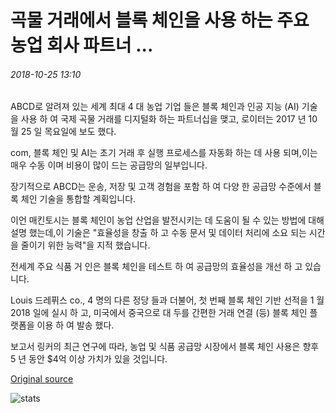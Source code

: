 # 곡물 거래에서 블록 체인을 사용 하는 주요 농업 회사 파트너 ...

###### 2018-10-25 13:10

ABCD로 알려져 있는 세계 최대 4 대 농업 기업 들은 블록 체인과 인공 지능 (AI) 기술을 사용 하 여 국제 곡물 거래를 디지털화 하는 파트너십을 맺고, 로이터는 2017 년 10 월 25 일 목요일에 보도 했다.

com, 블록 체인 및 AI는 초기 거래 후 실행 프로세스를 자동화 하는 데 사용 되며,이는 매우 수동 이며 비용이 많이 드는 공급망의 일부입니다.

장기적으로 ABCD는 운송, 저장 및 고객 경험을 포함 하 여 다양 한 공급망 수준에서 블록 체인 기술을 통합할 계획입니다.

이언 매킨토시는 블록 체인이 농업 산업을 발전시키는 데 도움이 될 수 있는 방법에 대해 설명 했는데,이 기술은 "효율성을 창출 하 고 수동 문서 및 데이터 처리에 소요 되는 시간을 줄이기 위한 능력"을 지적 했습니다.

전세계 주요 식품 거 인은 블록 체인을 테스트 하 여 공급망의 효율성을 개선 하 고 있습니다.

Louis 드레퓌스 co., 4 명의 다른 정당 들과 더불어, 첫 번째 블록 체인 기반 선적을 1 월 2018 일에 실시 하 고, 미국에서 중국으로 대 두를 간편한 거래 연결 (등) 블록 체인 플랫폼을 이용 하 여 발송 했다.

보고서 링커의 최근 연구에 따라, 농업 및 식품 공급망 시장에서 블록 체인 사용은 향후 5 년 동안 $4억 이상 가치가 있을 것입니다.

[Original source](https://cointelegraph.com/news/major-agriculture-companies-partner-to-use-blockchain-in-grain-trading)

![stats](https://c.statcounter.com/11760860/0/a89fa40b/1/ "stats")